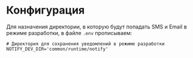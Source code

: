 # Конфигурация

Для назначения директории, в которую будут попадать SMS и Email в режиме разработки,
в файле `.env` прописываем:

```dotenv
# Директория для сохранения уведомлений в режиме разработки
NOTIFY_DEV_DIR='common/runtime/notify'
```
